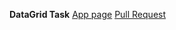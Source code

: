 **DataGrid Task**
[App page](https://adoring-bose-963fac.netlify.com/?enum=Worker)
[Pull Request](https://github.com/iosDeveloperDK/DataGrid/pull/1)

